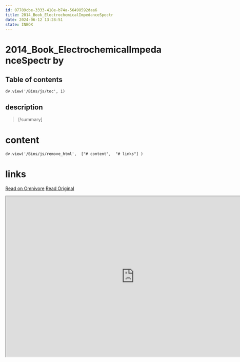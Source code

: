 ```yaml
---
id: 07789cbe-3333-418e-b74a-56498592daa6
title: 2014_Book_ElectrochemicalImpedanceSpectr
date: 2024-06-12 13:28:51
state: INBOX
---
```


# 2014_Book_ElectrochemicalImpedanceSpectr by 
## Table of contents
```dataviewjs 
dv.view('/Bins/js/toc', 1) 
```


## description
>[!summary] 
> 


# content
```dataviewjs 
dv.view('/Bins/js/remove_html',  ["# content",  "# links"] ) 
```




# links
[Read on Omnivore](https://omnivore.app/me/u-7-b-2-b-9-fd-1-4-c-80-4517-997-e-ec-15513-f-69-f-9-2014-book-e-1900bfe448d)
[Read Original](https://omnivore.app/attachments/u/7b2b9fd1-4c80-4517-997e-ec15513f69f9/2014_Book_ElectrochemicalImpedanceSpectr.pdf)

<iframe src="https://omnivore.app/attachments/u/7b2b9fd1-4c80-4517-997e-ec15513f69f9/2014_Book_ElectrochemicalImpedanceSpectr.pdf"  width="800" height="500"></iframe>
